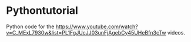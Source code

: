 # Pythontutorial

Python code for the <https://www.youtube.com/watch?v=C_MExL7930w&list=PL1FgJUcJJ03unFjAgebCy45UHeBfn3cTw> videos.
